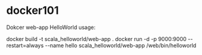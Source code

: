 # docker101

Dokcer web-app HelloWorld usage: 

docker build -t scala_helloworld/web-app .
docker run -d -p 9000:9000 --restart=always --name hello scala_helloworld/web-app /web/bin/helloworld
